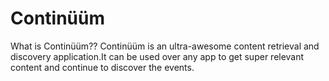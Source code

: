 # Continüüm
What is Continüüm??
Continüüm is an ultra-awesome content retrieval and discovery application.It can be used over any app to get super relevant content and continue to discover the events.
